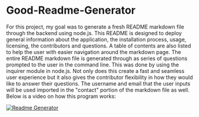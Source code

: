 # Good-Readme-Generator

For this project, my goal was to generate a fresh README markdown file through the backend using node.js. 
This README is designed to deploy general information about the application, the installation process, usage, licensing, the contributors and questions.
A table of contents are also listed to help the user with easier navigation around the markdown page. The entire README markdown file is generated through as series of questions prompted to the user in the command line. This was done by using the inquirer module in node.js. Not only does this create a fast and seamless user experience but it also gives the contributor flexibility in how they would like to answer their questions. The username and email that the user inputs will be used imported in the "contact" portion of the markdown file as well. Below is a video on how this program works:

[![Readme Generator](http://img.youtube.com/vi/ASpNMcnwMUE/0.jpg)](http://www.youtube.com/watch?v=ASpNMcnwMUE "Good-Readme-Generator")